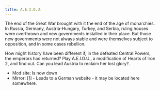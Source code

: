 ```yaml
---
title: A.E.I.O.U.
---
```


The end of the Great War brought with it the end of the age of monarchies. In Russia, Germany, Austria-Hungary, Turkey, and Serbia, ruling houses were overthrown and new governments installed in their place. But those new governments were not always stable and were themselves subject to opposition, and in some cases rebellion.

How might history have been different if, in the defeated Central Powers, the emperors had returned? Play A.E.I.O.U., a modification of Hearts of Iron 2, and find out. Can you lead Austria to reclaim her lost glory?.

- Mod site: Is now down
- Mirror: [\[1\]](http://www.si-games.com/forums/local_links.php?catid=23) \- Leads to a German website - it may be located here somewhere.
